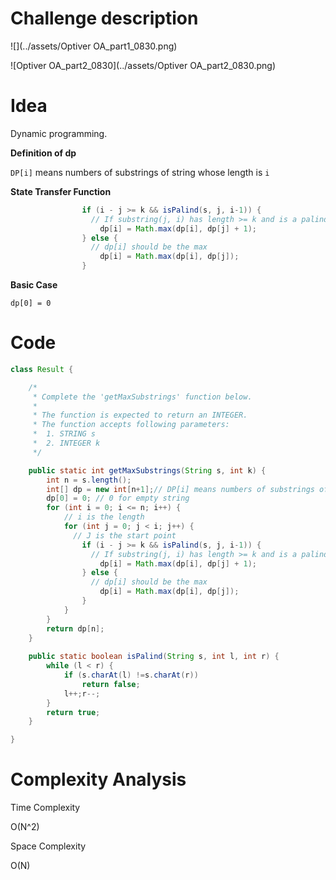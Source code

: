 # Challenge description

![](../assets/Optiver OA_part1_0830.png)

![Optiver OA_part2_0830](../assets/Optiver OA_part2_0830.png)

# Idea

Dynamic programming.

**Definition of dp**

`DP[i]` means numbers of substrings of string whose length is `i`

**State Transfer Function**

```java
                if (i - j >= k && isPalind(s, j, i-1)) {
                  // If substring(j, i) has length >= k and is a palindrome.
                    dp[i] = Math.max(dp[i], dp[j] + 1);
                } else {
                  // dp[i] should be the max
                    dp[i] = Math.max(dp[i], dp[j]);
                }
```



**Basic Case**

`dp[0] = 0`


# Code

```java
class Result {

    /*
     * Complete the 'getMaxSubstrings' function below.
     *
     * The function is expected to return an INTEGER.
     * The function accepts following parameters:
     *  1. STRING s
     *  2. INTEGER k
     */

    public static int getMaxSubstrings(String s, int k) {
        int n = s.length();
        int[] dp = new int[n+1];// DP[i] means numbers of substrings of string whose length is i
        dp[0] = 0; // 0 for empty string
        for (int i = 0; i <= n; i++) {
            // i is the length
            for (int j = 0; j < i; j++) {
              // J is the start point 
                if (i - j >= k && isPalind(s, j, i-1)) {
                  // If substring(j, i) has length >= k and is a palindrome.
                    dp[i] = Math.max(dp[i], dp[j] + 1);
                } else {
                  // dp[i] should be the max
                    dp[i] = Math.max(dp[i], dp[j]);
                }
            }
        }
        return dp[n];
    }
    
    public static boolean isPalind(String s, int l, int r) {
        while (l < r) {
            if (s.charAt(l) !=s.charAt(r)) 
                return false;
            l++;r--;
        }
        return true;
    }

}
```

# Complexity Analysis

Time Complexity

O(N^2)

Space Complexity

O(N)

